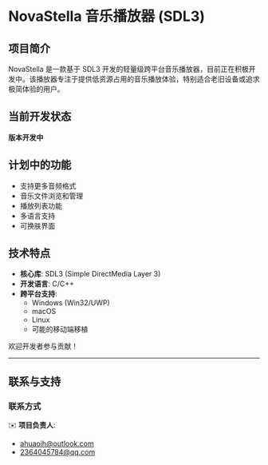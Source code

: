 # NovaStella 音乐播放器 (SDL3)

## 项目简介

NovaStella 是一款基于 SDL3 开发的轻量级跨平台音乐播放器，目前正在积极开发中。该播放器专注于提供低资源占用的音乐播放体验，特别适合老旧设备或追求极简体验的用户。

## 当前开发状态

**版本开发中**  

## 计划中的功能

- 支持更多音频格式 
- 音乐文件浏览和管理
- 播放列表功能
- 多语言支持
- 可换肤界面

## 技术特点

- **核心库**: SDL3 (Simple DirectMedia Layer 3)
- **开发语言**: C/C++
- **跨平台支持**:
  - Windows (Win32/UWP)
  - macOS
  - Linux
  - 可能的移动端移植


欢迎开发者参与贡献！


---



## 联系与支持

### 联系方式
✉️ **项目负责人**: 
- ahuaoih@outlook.com 
- 2364045784@qq.com
